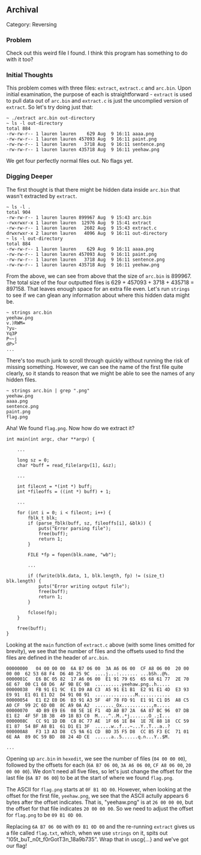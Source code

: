 ## Archival

Category: Reversing

### Problem
Check out this weird file I found. I think this program has something to do with it too?

### Initial Thoughts
This problem comes with three files: `extract`, `extract.c` and `arc.bin`. Upon initial examination, the purpose of each is straightforward - `extract` is used to pull data out of `arc.bin` and `extract.c` is just the uncomplied version of `extract`. So let's try doing just that:

```
~ ./extract arc.bin out-directory
~ ls -l out-directory
total 884
-rw-rw-r-- 1 lauren lauren    629 Aug  9 16:11 aaaa.png
-rw-rw-r-- 1 lauren lauren 457093 Aug  9 16:11 paint.png
-rw-rw-r-- 1 lauren lauren   3718 Aug  9 16:11 sentence.png
-rw-rw-r-- 1 lauren lauren 435718 Aug  9 16:11 yeehaw.png
```

We get four perfectly normal files out. No flags yet.


### Digging Deeper
The first thought is that there might be hidden data inside `arc.bin` that wasn't extracted by `extract`.

```
~ ls -l .
total 904
-rw-rw-r-- 1 lauren lauren 899967 Aug  9 15:43 arc.bin
-rwxrwxr-x 1 lauren lauren  12976 Aug  9 15:41 extract
-rw-rw-r-- 1 lauren lauren   2602 Aug  9 15:43 extract.c
drwxrwxr-x 2 lauren lauren   4096 Aug  9 16:11 out-directory
~ ls -l out-directory
total 884
-rw-rw-r-- 1 lauren lauren    629 Aug  9 16:11 aaaa.png
-rw-rw-r-- 1 lauren lauren 457093 Aug  9 16:11 paint.png
-rw-rw-r-- 1 lauren lauren   3718 Aug  9 16:11 sentence.png
-rw-rw-r-- 1 lauren lauren 435718 Aug  9 16:11 yeehaw.png
```

From the above, we can see from above that the size of `arc.bin` is 899967. The total size of the four outputted files is 629 + 457093 + 3718 + 435718 = 897158. That leaves enough space for an extra file even. Let's run `strings` to see if we can glean any information about where this hidden data might be.  

```
~ strings arc.bin
yeehaw.png
v.)RWM=
?yu-
Yq3P
P~~j
dP>"
...
```

There's too much junk to scroll through quickly without running the risk of missing something. However, we can see the name of the first file quite clearly, so it stands to reason that we might be able to see the names of any hidden files.

```
~ strings arc.bin | grep ".png"
yeehaw.png
aaaa.png
sentence.png
paint.png
flag.png
```

Aha! We found `flag.png`. Now how do we extract it?

```
int main(int argc, char **argv) {
    
    ...

    long sz = 0;
    char *buff = read_file(argv[1], &sz);

    ...

    int filecnt = *(int *) buff;
    int *fileoffs = ((int *) buff) + 1;

    ...

    for (int i = 0; i < filecnt; i++) {
        fblk_t blk;
        if (parse_fblk(buff, sz, fileoffs[i], &blk)) {
            puts("Error parsing file");
            free(buff);
            return 1;
        }

        FILE *fp = fopen(blk.name, "wb");

        ...

        if (fwrite(blk.data, 1, blk.length, fp) != (size_t) blk.length) {
            puts("Error writing output file");
            free(buff);
            return 1;
        }

        fclose(fp);
    }

    free(buff);
}
```

Looking at the `main` function of `extract.c` above (with some lines omitted for brevity), we see that the number of files and the offsets used to find the files are defined in the header of `arc.bin`.

```
00000000   04 00 00 00  6A B7 06 00  3A A6 06 00  CF A8 06 00  20 00 00 00  62 53 68 F4  D6 40 25 9C  ....j...:....... ...bSh..@%.
0000001C   E6 BC 05 82  17 A6 06 00  E1 91 79 65  65 68 61 77  2E 70 6E 67  00 C1 68 D6  AF 9B EC 9B  ..........yeehaw.png..h.....
00000038   FB 91 E1 9C  E1 D9 A8 C3  A5 91 E1 B1  E2 91 E1 4D  E3 93 E9 91  E1 01 E1 D2  D4 91 08 91  ...............M............
00000054   E1 E2 E0 D6  B3 91 A3 5F  4F 78 FD 91  E1 91 C1 D5  A8 C5 A0 CF  99 2C 6D 0B  8C A9 0A A2  ......._Ox...........,m.....
00000070   4D B9 E9 E6  08 5E 1E F1  4D A0 B7 2A  6A 87 BC 96  07 DB E1 E2  4F 5F 1B 3B  49 18 B3 C0  M....^..M..*j.......O_.;I...
0000008C   CC 91 1D DB  C8 8C 77 AE  1F 66 1E B4  1E 7E 88 18  CC 59 E1 87  54 BF A8 B1  61 D1 E1 3F  ......w..f...~...Y..T...a..?
000000A8   F3 13 A3 D8  C5 9A 61 CD  BD 35 F5 D8  CC B5 F3 EC  71 01 6E AA  89 0C 59 BD  88 24 4D CE  ......a..5......q.n...Y..$M.

...
```

Opening up `arc.bin` in `hexedit`, we see the number of files (`04 00 00 00`), followed by the offsets for each (`6A B7 06 00`, `3A A6 06 00`, `CF A8 06 00`, `20 00 00 00`). We don't need all five files, so let's just change the offset for the last file (`6A B7 06 00`) to be at the start of where we found `flag.png`.

The ASCII for `flag.png` starts at `0F B1 0D 00`. However, when looking at the offset for the first file, `yeehaw.png`, we see that the ASCII actully appears 6 bytes after the offset indicates. That is, "yeehaw.png" is at `26 00 00 00`, but the offset for that file indicates `20 00 00 00`. So we need to adjust the offset for `flag.png` to be `09 B1 0D 00`.

Replacing `6A B7 06 00` with `09 B1 0D 00` and the re-running `extract` gives us a file called `flag.txt`, which, when we use `strings` on it, spits out "l05t_buT_n0t_f0rGotT3n_18a9b735". Wrap that in uscg{...} and we've got our flag!

